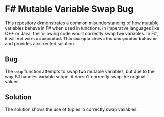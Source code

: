 # F# Mutable Variable Swap Bug

This repository demonstrates a common misunderstanding of how mutable variables behave in F# when used in functions.  In imperative languages like C++ or Java, the following code would correctly swap two variables. In F#, it will not work as expected. This example shows the unexpected behavior and provides a corrected solution.

## Bug
The `swap` function attempts to swap two mutable variables, but due to the way F# handles variable scope, it doesn't correctly swap the original values. 

## Solution
The solution shows the use of tuples to correctly swap variables.